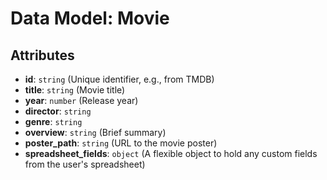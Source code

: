# Data Model: Movie

## Attributes
-   **id**: `string` (Unique identifier, e.g., from TMDB)
-   **title**: `string` (Movie title)
-   **year**: `number` (Release year)
-   **director**: `string`
-   **genre**: `string`
-   **overview**: `string` (Brief summary)
-   **poster_path**: `string` (URL to the movie poster)
-   **spreadsheet_fields**: `object` (A flexible object to hold any custom fields from the user's spreadsheet)
